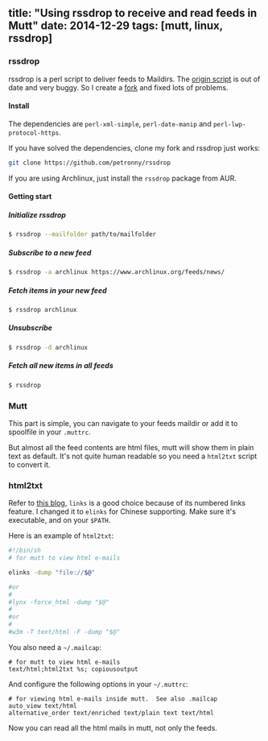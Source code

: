 title: "Using rssdrop to receive and read feeds in Mutt"
date: 2014-12-29
tags: [mutt, linux, rssdrop]
---

### rssdrop

rssdrop is a perl script to deliver feeds to Maildirs. The [origin script](http://search.cpan.org/~acg/rssdrop/) is out of date and very buggy. So I create a [fork](https://github.com/petronny/rssdrop) and fixed lots of problems.

#### Install

The dependencies are `perl-xml-simple`, `perl-date-manip` and `perl-lwp-protocol-https`.

<!--more-->

If you have solved the dependencies, clone my fork and rssdrop just works:

```sh
git clone https://github.com/petronny/rssdrop
```

If you are using Archlinux, just install the `rssdrop` package from AUR.

#### Getting start

##### Initialize rssdrop

```sh
$ rssdrop --mailfolder path/to/mailfolder
```

##### Subscribe to a new feed

```sh
$ rssdrop -a archlinux https://www.archlinux.org/feeds/news/
```

##### Fetch items in your new feed

```sh
$ rssdrop archlinux
```

##### Unsubscribe

```sh
$ rssdrop -d archlinux
```

##### Fetch all new items in all feeds

```sh
$ rssdrop
```

### Mutt

This part is simple, you can navigate to your feeds maildir or add it to spoolfile in your `.muttrc`.

But almost all the feed contents are html files, mutt will show them in plain text as default.
It's not quite human readable so you need a `html2txt` script to convert it.

### html2txt

Refer to [this blog](http://stromberg.dnsalias.org/~strombrg/mutt-html.html), `links` is a good choice because of its numbered links feature. I changed it to `elinks` for Chinese supporting. Make sure it's executable, and on your `$PATH`.

Here is an example of `html2txt`:

```sh
#!/bin/sh
# for mutt to view html e-mails

elinks -dump "file://$@"

#or
#
#lynx -force_html -dump "$@"
#
#or
#
#w3m -T text/html -F -dump "$@"
```

You also need a `~/.mailcap`:

```
# for mutt to view html e-mails
text/html;html2txt %s; copiousoutput
```

And configure the following options in your `~/.muttrc`:

```
# for viewing html e-mails inside mutt.  See also .mailcap
auto_view text/html
alternative_order text/enriched text/plain text text/html
```

Now you can read all the html mails in mutt, not only the feeds.

